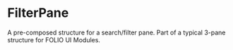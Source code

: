 # FilterPane
A pre-composed structure for a search/filter pane. Part of a typical 3-pane structure for FOLIO UI Modules.
